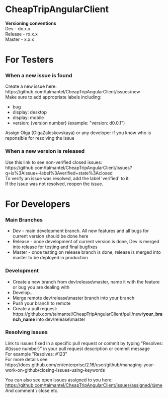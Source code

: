 # CheapTripAngularClient

<b>Versioning conventions</b><br>
Dev - dx.x.x <br>
Release - rx.x.x <br>
Master - x.x.x <br>

# For Testers

<h3>When a new issue is found</h3>
Create a new issue here:<br>
https://github.com/talmantel/CheapTripAngularClient/issues/new
<br>
Make sure to add appropriate labels including:
<ul>
<li>bug</li>
<li>display: desktop</li>
<li>display: mobile</li>
<li>version: {version number} (example: "version: d0.0.1")</li>
</ul>

Assign Olga (OlgaZaleskovskaya) or any developer if you know who is reponsible for resolving the issue<br>



<h3>When a new version is released</h3>
Use this link to see non-verified closed issues:<br>
https://github.com/talmantel/CheapTripAngularClient/issues?q=is%3Aissue+-label%3Averified+state%3Aclosed
<br>
To verify an issue was resolved, add the label 'verified' to it. <br>
If the issue was not resolved, reopen the issue.


# For Developers

<h3>Main Branches</h3>
<ul>
<li>Dev - main development branch. All new features and all bugs for current version should be done here</li>
<li>Release - once development of current version is done, Dev is merged into release for testing and final bugfixes</li>
<li>Master - once testing on release branch is done, release is merged into master to be deployed in production</li>
</ul>


<h3>Development</h3>
<ul>
<li>Create a new branch from dev\release\master, name it with the feature or bug you are dealing with</li>
<li>Develop...</li>
<li>Merge remote dev\release\master branch into your branch</li>
<li>Push your branch to remote</li>
<li>Create a pull request: https://github.com/talmantel/CheapTripAngularClient/pull/new/<b>your_branch_name</b> into dev\release\master</li>
</ul>

<h3>Resolving issues</h3>
Link to issues fixed in a specific pull request or commit by typing "Resolves: #{issue number}" in your pull request description or commit message<br>
For example "Resolves: #123"<br>
For more details see https://docs.github.com/en/enterprise/2.16/user/github/managing-your-work-on-github/closing-issues-using-keywords

You can also see open issues assigned to you here: https://github.com/talmantel/CheapTripAngularClient/issues/assigned/@me <br>
And comment \ close etc.

